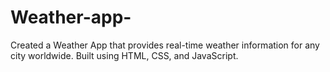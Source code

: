 # Weather-app-
Created a Weather App that provides real-time weather information for any city worldwide. Built using HTML, CSS, and JavaScript.
